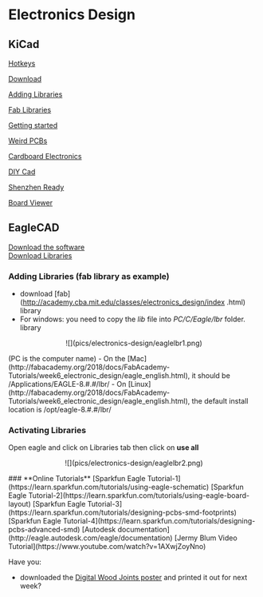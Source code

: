 # **Electronics Design**


## **KiCad**

[Hotkeys](http://ece.gmu.edu/~ppach/ECE492-3/Resources/KiCAD-hotkeys.pdf)

[Download](http://kicad-pcb.org/download/windows/)

[Adding Libraries](https://www.accelerated-designs.com/help/KiCad_Library.html)

[Fab Libraries](http://academy.cba.mit.edu/classes/electronics_design/index.html)

[Getting started](file:///C:/Program%20Files/KiCad/share/doc/kicad/help/en/getting_started_in_kicad.html)

[Weird PCBs](http://41j.com/blog/2016/09/weird-pcb-layouts-with-kicad/)

[Cardboard Electronics](https://cardboardelectronics.tumblr.com/)

[DIY Cad](https://www.hackteria.org/wiki/Diy-CAD)

[Shenzhen Ready](http://wiki.sgmk-ssam.ch/wiki/Shenzhen_Ready)

[Board Viewer](http://viewer.tracespace.io/)

## **EagleCAD**

[Download the software](https://www.autodesk.com/education/free-software/eagle)  
[Download Libraries](https://www.autodesk.com/education/free-software/eagle)    
### **Adding  Libraries** (fab library as example)
- download [fab](http://academy.cba.mit.edu/classes/electronics_design/index .html) library
- For windows: you need to copy the *lib* file into *PC/C/Eagle/lbr* folder.
library
<p align="center">
   ![](pics/electronics-design/eaglelbr1.png)
</p>
(PC is the computer name)
- On the [Mac](http://fabacademy.org/2018/docs/FabAcademy-Tutorials/week6_electronic_design/eagle_english.html), it should be /Applications/EAGLE-8.#.#/lbr/
- On [Linux](http://fabacademy.org/2018/docs/FabAcademy-Tutorials/week6_electronic_design/eagle_english.html), the default install location is /opt/eagle-8.#.#/lbr/  


### **Activating Libraries**

Open eagle and click on Libraries tab then click on **use all**
<p align="center">
   ![](pics/electronics-design/eaglelbr2.png)
</p>
### **Online Tutorials**  
[Sparkfun Eagle Tutorial-1](https://learn.sparkfun.com/tutorials/using-eagle-schematic)  
[Sparkfun Eagle Tutorial-2](https://learn.sparkfun.com/tutorials/using-eagle-board-layout)  
[Sparkfun Eagle Tutorial-3](https://learn.sparkfun.com/tutorials/designing-pcbs-smd-footprints)  
[Sparkfun Eagle Tutorial-4](https://learn.sparkfun.com/tutorials/designing-pcbs-advanced-smd)  
[Autodesk documentation](http://eagle.autodesk.com/eagle/documentation)  
[Jermy Blum Video Tutorial](https://www.youtube.com/watch?v=1AXwjZoyNno)    

Have you:
- downloaded the [Digital Wood Joints poster](http://www.instructables.com/id/50-Digital-Joints-poster-visual-reference/) and printed it out for next week?
